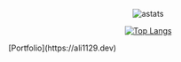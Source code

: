 <div align='center'>

![astats](https://github-readme-stats.vercel.app/api?username=ali1129js&show_icons=true&theme=radical)

[![Top Langs](https://github-readme-stats.vercel.app/api/top-langs/?username=ali1129js)](https://github.com/ali1129js/github-readme-stats)

</div>
[Portfolio](https://ali1129.dev)
